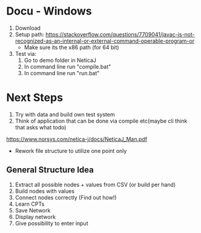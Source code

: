 # Docu - Windows
1. Download
2. Setup path: https://stackoverflow.com/questions/7709041/javac-is-not-recognized-as-an-internal-or-external-command-operable-program-or
    * Make sure its the x86 path (for 64 bit)
3. Test via:
    1. Go to demo folder in NeticaJ
    2. In command line run "compile.bat" 
    3. In command line run "run.bat"
    
# Next Steps
1. Try with data and build own test system 
2. Think of application that can be done via compile etc(maybe cli think that asks what todo)


https://www.norsys.com/netica-j/docs/NeticaJ_Man.pdf
* Rework file structure to utilize one point only

## General Structure Idea  
1. Extract all possible nodes + values from CSV (or build per hand)
2. Build nodes with values 
3. Connect nodes correctly (Find out how!)
4. Learn CPTs 
5. Save Network
6. Display network
7. Give possibility to enter input